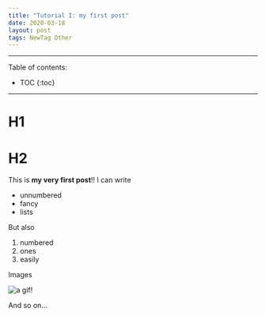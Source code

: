 ```yaml
---
title: "Tutorial I: my first post"
date: 2020-03-18
layout: post
tags: NewTag Other
---
```


----

Table of contents:

* TOC
{:toc}

----

# H1

# H2

This is **my very first post**!! I can write

* unnumbered
* fancy
* lists

But also

1. numbered
1. ones
1. easily

Images

![a gif!](https://media.giphy.com/media/l0MYt5jPR6QX5pnqM/giphy.gif)

And so on...
